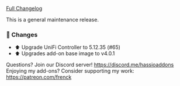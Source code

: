 [Full Changelog][changelog]

This is a general maintenance release.

### :hammer: Changes

- :arrow_up: Upgrade UniFi Controller to 5.12.35 (#65)
- :arrow_up: Upgrades add-on base image to v4.0.1

[changelog]: https://github.com/hassio-addons/addon-unifi/compare/v0.13.2...v0.13.3

Questions? Join our Discord server! https://discord.me/hassioaddons
Enjoying my add-ons? Consider supporting my work: https://patreon.com/frenck
